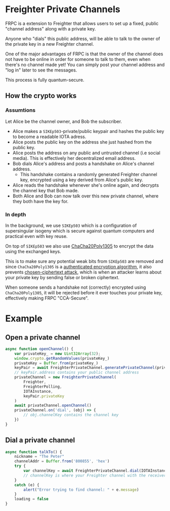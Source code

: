 # Freighter Private Channels

FRPC is a extension to Freighter that allows users to set up a fixed, public "channel address" along with a private key.

Anyone who "dials" this public address, will be able to talk to the owner of the private key in a new Freighter channel.

One of the major advantages of FRPC is that the owner of the channel does not have to be online in order for someone to talk to them, even when there's no channel made yet! You can simply post your channel address and "log in" later to see the messages.

This process is fully quantum-secure.

## How the crypto works

### Assumtions

Let Alice be the channel owner, and Bob the subscriber.

- Alice makes a `SIKEp503`-private/public keypair and hashes the public key to become a readable IOTA adress.
- Alice posts the public key on the address she just hashed from the public key.
- Alice posts the address on any public and untrusted channel (i.e social media). This is effectively her decentralized email address.
- Bob dials Alice's address and posts a handshake on Alice's channel address. 
  - This handshake contains a randomly generated Freighter channel key, encrypted using a key derived from Alice's public key.
- Alice reads the handshake whenever she's online again, and decrypts the channel key that Bob made.
- Both Alice and Bob can now talk over this new private channel, where they both have the key for.

### In depth

In the background, we use `SIKEp503` which is a configuration of supersingular isogeny which is secure against quantum computers and practical even with key reuse.

On top of `SIKEp503` we also use [ChaCha20Poly1305](https://cryptopp.com/wiki/ChaCha20Poly1305) to encrypt the data using the exchanged keys.

This is to make sure any potential weak bits from `SIKEp503` are removed and since `ChaCha20Poly1305` is a [authenticated encryption algorithm](https://en.wikipedia.org/wiki/Authenticated_encryption), it also prevents [chosen-ciphertext attack](https://en.wikipedia.org/wiki/Chosen-ciphertext_attack), which is when an attacker learns about your private key by sending false or broken ciphertext.

When someone sends a handshake not (correctly) encrypted using `ChaCha20Poly1305`, it will be rejected before it ever touches your private key, effectively making FRPC "CCA-Secure".

# Example

## Open a private channel

```js
async function openChannel() {
    var privateKey_ = new Uint32Array(32);
    window.crypto.getRandomValues(privateKey_)
    privateKey = Buffer.from(privateKey_)
    keyPair = await FreighterPrivateChannel.generatePrivateChannel(privateKey)
    // keyPair.address contains your public channel address
    privateChannel = new FreighterPrivateChannel(
        Freighter,
        FreighterPolling,
        IOTAInstance,
        keyPair.privateKey
    )
    await privateChannel.openChannel()
    privateChannel.on('dial', (obj) => {
        // obj.channelKey contains the channel key
    })
}
```

## Dial a private channel

```js
async function talkTo() {
    nickname = "The Peter"
    channelAddr = Buffer.from('800855', 'hex')
    try {
        var channelKey = await FreighterPrivateChannel.dial(IOTAInstance, Freighter, channelAddr, Buffer.from(nickname, 'ascii'), 14)
        // channelKey is where your Freighter channel with the receiver will be.
    }
    catch (e) {
        alert("Error trying to find channel: " + e.message)
    }
    loading = false
}
```